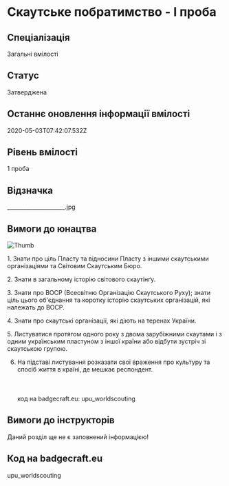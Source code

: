 # Скаутське побратимство - І проба

## Спеціалізація

Загальні вмілості

## Статус

Затверджена

## Останнє оновлення інформації вмілості

2020-05-03T07:42:07.532Z

## Рівень вмілості

1 проба

## Відзначка

_____________________.jpg

## Вимоги до юнацтва

<p><img alt="Thumb                       " src="/uploads/textareas/bootsy/image/78/small_______________________.jpg"><br></p><p>1. Знати про ціль Пласту та відносини Пласту з іншими
скаутськими організаціями та Світовим Скаутським Бюро.</p>

<p>2. Знати в загальному історію світового скаутінґу.</p>

<p>3. Знати про ВОСР (Всесвітню Організацію Скаутського Руху);
знати ціль цього об'єднання та коротку історію скаутських організацій, які
належать до ВОСР.</p>

<p>4. Знати про скаутські організації, які діють на теренах
України.</p>

<p>5. Листуватися протягом одного року з двома зарубіжними скаутами
і з одним українським пластуном з іншої країни або відбути зустріч зі
скаутською групою.</p>

6. На підставі листування розказати свої враження про культуру та спосіб
життя в країні, де мешкає респондент.<br><br><br><br>код на badgecraft.eu: upu_worldscouting<br>

## Вимоги до інструкторів

Даний розділ ще не є заповнений інформацією!

## Код на badgecraft.eu

upu_worldscouting
